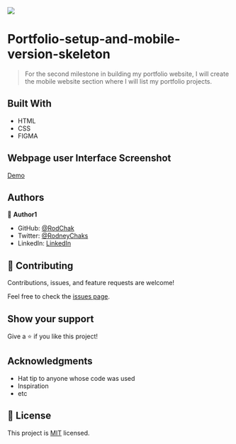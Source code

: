 ![](https://img.shields.io/badge/Microverse-blueviolet)

# Portfolio-setup-and-mobile-version-skeleton

> For the second milestone in building my portfolio website, I will create the mobile website section where I will list my portfolio projects.


## Built With

- HTML
- CSS
- FIGMA

## Webpage user Interface Screenshot

[Demo](/website_Screenshot.jpg)


## Authors

👤 **Author1**

- GitHub: [@RodChak](https://github.com/RodChak)
- Twitter: [@RodneyChaks](https://twitter.com/RodneyChaks)
- LinkedIn: [LinkedIn](https://www.linkedin.com/in/rtc97/)


## 🤝 Contributing

Contributions, issues, and feature requests are welcome!

Feel free to check the [issues page](../../issues/).

## Show your support

Give a ⭐️ if you like this project!

## Acknowledgments

- Hat tip to anyone whose code was used
- Inspiration
- etc

## 📝 License

This project is [MIT](./MIT.md) licensed.
